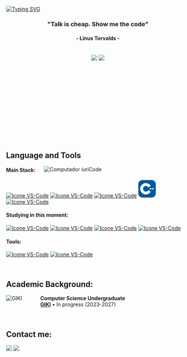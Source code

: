 [![Typing SVG](https://readme-typing-svg.herokuapp.com?color=FF3670&size=35&center=true&vCenter=true&width=1000&lines=Welcome+to+my+GitHub+profile!;My+name+is+Ahmed+Talal;I'm+a+Computer+Science+Student+at+GIKI)](https://git.io/typing-svg)

<h3 align="center">"Talk is cheap. Show me the code"</h3>
<h4 align="center">- Linus Torvalds -</h4>

<br>

<div align="center" style="margin-bottom:200px">
 <img width=45% align="center" src="https://github-readme-stats.vercel.app/api?username=AhmedTShah&theme=radical&show_icons=true" />
 <img width=40% align="center" src="https://github-readme-stats.vercel.app/api/top-langs/?username=AhmedTShah&layout=compact&theme=radical" />
</div>


<br>

## Language and Tools

<img src="https://raw.githubusercontent.com/MicaelliMedeiros/micaellimedeiros/master/image/computer-illustration.png" min-width="400px" max-width="400px" width="400px" align="right" alt="Computador iuriCode">

#### Main Stack:
  [<img height="48px" width="48px" alt="Icone VS-Code" src="https://skillicons.dev/icons?i=html"/>](#)
  [<img height="48px" width="48px" alt="Icone VS-Code" src="https://skillicons.dev/icons?i=css"/>](#S)
  [<img height="48px" width="48px" alt="Icone VS-Code" src="https://skillicons.dev/icons?i=js"/>](#)
  [<img height="48px" width="48px" alt="Icone VS-Code" src="https://github.com/tandpfun/skill-icons/blob/main/icons/CPP.svg"/>](#)
  [<img height="48px" width="48px" alt="Icone VS-Code" src="https://skillicons.dev/icons?i=python"/>](#)


#### Studying in this moment:
  [<img height="48px" width="48px" alt="Icone VS-Code" src="https://skillicons.dev/icons?i=cpp"/>](#)
  [<img height="48px" width="48px" alt="Icone VS-Code" src="https://skillicons.dev/icons?i=html"/>](#)
  [<img height="48px" width="48px" alt="Icone VS-Code" src="https://skillicons.dev/icons?i=js"/>](#)
  [<img height="48px" width="48px" alt="Icone VS-Code" src="https://skillicons.dev/icons?i=css"/>](#)

#### Tools:

  [<img height="48px" width="48px" alt="Icone VS-Code" src="https://skillicons.dev/icons?i=github"/>](#)
  [<img height="48px" width="48px" alt="Icone VS-Code" src="https://skillicons.dev/icons?i=git"/>](#)

<br>

## Academic Background:

[<img align="left" height="94px" width="94px" alt="GIKI" src="https://upload.wikimedia.org/wikipedia/en/8/8e/Ghulam_Ishaq_Khan_Institute_of_Engineering_Sciences_and_Technology_%28insignia%29.png"/>](https://giki.edu.pk/)
**Computer Science Undergraduate** \
[**GIKI**](https://giki.edu.pk/)  • In progress (2023-2027)

<br>

## Contact me:
<div>
<a href = "mailto: u2023668@giki.edu.pk"><img loading="lazy" src="https://img.shields.io/badge/Gmail-D14836?style=for-the-badge&logo=gmail&logoColor=white" target="_blank"></a>
<a href="https://www.linkedin.com/in/ahmed-talal-139696291/" target="_blank"><img loading="lazy" src="https://img.shields.io/badge/-LinkedIn-%230077B5?style=for-the-badge&logo=linkedin&logoColor=white" target="_blank"></a>   
</div>
